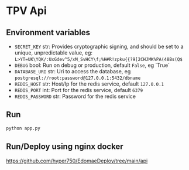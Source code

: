 # TPV Api

## Environment variables
- `SECRET_KEY` str: Provides cryptographic signing, and should be set to a unique, unpredictable value, eg: `L>YT=UK\YQK/:UxGdev^5/xM_SvHCY\f;%H#R!zpku{{?9[2CHJMK%PA(48Bs(Q$`
- `DEBUG` bool: Run on debug or production, default `False`, eg `True´
- `DATABASE_URI` str: Uri to access the database, eg `postgresql://root:password@127.0.0.1:5432/dbname`
- `REDIS_HOST` str: Host/Ip for the redis service, default `127.0.0.1`
- `REDIS_PORT` int: Port for the redis service, default `6379`
- `REDIS_PASSWORD` str: Password for the redis service

## Run
```bash
python app.py
```

## Run/Deploy using nginx docker
https://github.com/hyper750/EdomaeDeploy/tree/main/api
